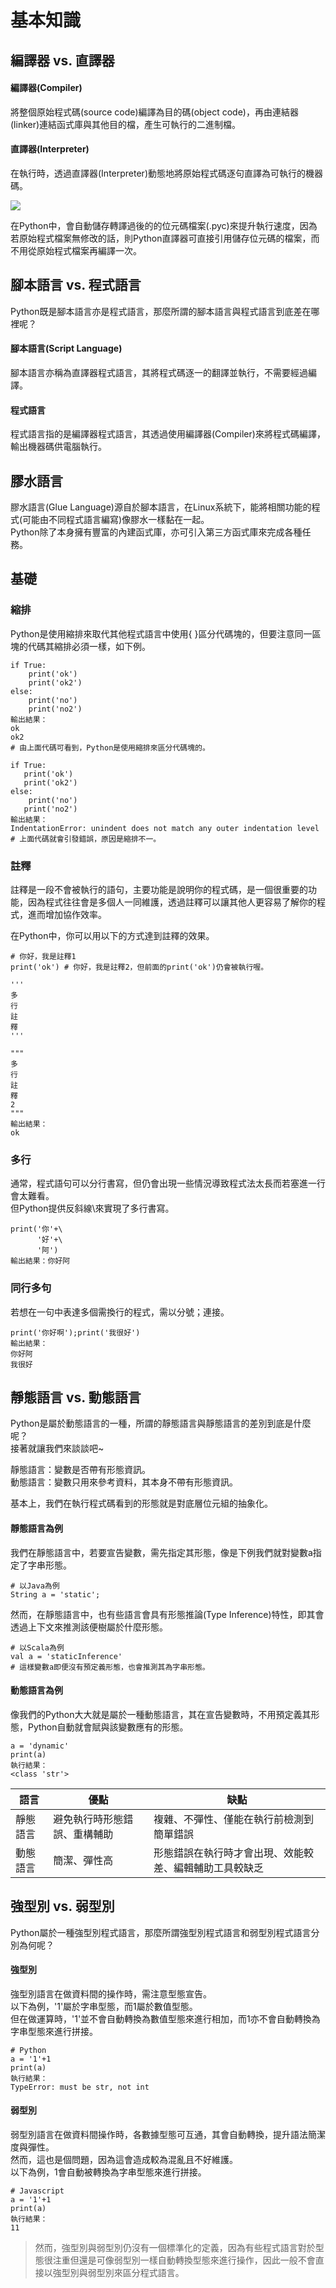# 基本知識

## 編譯器 vs. 直譯器

#### 編譯器\(Compiler\)

將整個原始程式碼\(source code\)編譯為目的碼\(object code\)，再由連結器\(linker\)連結函式庫與其他目的檔，產生可執行的二進制檔。

#### 直譯器\(Interpreter\)

在執行時，透過直譯器\(Interpreter\)動態地將原始程式碼逐句直譯為可執行的機器碼。

![](.gitbook/assets/bian-yi-zhi-yi.png)

在Python中，會自動儲存轉譯過後的的位元碼檔案\(.pyc\)來提升執行速度，因為若原始程式檔案無修改的話，則Python直譯器可直接引用儲存位元碼的檔案，而不用從原始程式檔案再編譯一次。

## 腳本語言 vs. 程式語言

Python既是腳本語言亦是程式語言，那麼所謂的腳本語言與程式語言到底差在哪裡呢？  


#### 腳本語言\(Script Language\)

腳本語言亦稱為直譯器程式語言，其將程式碼逐一的翻譯並執行，不需要經過編譯。

#### 程式語言

程式語言指的是編譯器程式語言，其透過使用編譯器\(Compiler\)來將程式碼編譯，輸出機器碼供電腦執行。

## 膠水語言

膠水語言\(Glue Language\)源自於腳本語言，在Linux系統下，能將相關功能的程式\(可能由不同程式語言編寫\)像膠水一樣黏在一起。  
Python除了本身擁有豐富的內建函式庫，亦可引入第三方函式庫來完成各種任務。

## 基礎

### 縮排

Python是使用縮排來取代其他程式語言中使用{ }區分代碼塊的，但要注意同一區塊的代碼其縮排必須一樣，如下例。

```text
if True:
    print('ok')
    print('ok2')
else:
    print('no')
    print('no2')
輸出結果：
ok
ok2
# 由上面代碼可看到，Python是使用縮排來區分代碼塊的。

if True:
   print('ok')
   print('ok2')
else:
    print('no')
   print('no2')
輸出結果：
IndentationError: unindent does not match any outer indentation level
# 上面代碼就會引發錯誤，原因是縮排不一。
```

### 註釋

註釋是一段不會被執行的語句，主要功能是說明你的程式碼，是一個很重要的功能，因為程式往往會是多個人一同維護，透過註釋可以讓其他人更容易了解你的程式，進而增加協作效率。  
  
在Python中，你可以用以下的方式達到註釋的效果。

```text
# 你好，我是註釋1
print('ok') # 你好，我是註釋2，但前面的print('ok')仍會被執行喔。

'''
多
行
註
釋
'''

"""
多
行
註
釋
2
"""
輸出結果：
ok
```

### 多行

通常，程式語句可以分行書寫，但仍會出現一些情況導致程式法太長而若塞進一行會太難看。  
但Python提供反斜線\來實現了多行書寫。

```text
print('你'+\
      '好'+\
      '阿')
輸出結果：你好阿
```

### 同行多句

若想在一句中表達多個需換行的程式，需以分號；連接。

```text
print('你好啊');print('我很好')
輸出結果：
你好阿
我很好
```

## 靜態語言 vs. 動態語言

Python是屬於動態語言的一種，所謂的靜態語言與靜態語言的差別到底是什麼呢？  
接著就讓我們來談談吧~

靜態語言：變數是否帶有形態資訊。  
動態語言：變數只用來參考資料，其本身不帶有形態資訊。  
  
基本上，我們在執行程式碼看到的形態就是對底層位元組的抽象化。

#### 靜態語言為例

我們在靜態語言中，若要宣告變數，需先指定其形態，像是下例我們就對變數a指定了字串形態。

```text
# 以Java為例
String a = 'static';
```

然而，在靜態語言中，也有些語言會具有形態推論\(Type Inference\)特性，即其會透過上下文來推測該便樹屬於什麼形態。

```text
# 以Scala為例
val a = 'staticInference'
# 這樣變數a即便沒有預定義形態，也會推測其為字串形態。
```

#### 動態語言為例

像我們的Python大大就是屬於一種動態語言，其在宣告變數時，不用預定義其形態，Python自動就會賦與該變數應有的形態。

```text
a = 'dynamic'
print(a)
執行結果：
<class 'str'>
```

| 語言 | 優點 | 缺點 |
| --- | --- | --- |
| 靜態語言 | 避免執行時形態錯誤、重構輔助 | 複雜、不彈性、僅能在執行前檢測到簡單錯誤 |
| 動態語言 | 簡潔、彈性高 | 形態錯誤在執行時才會出現、效能較差、編輯輔助工具較缺乏 |

## 強型別 vs. 弱型別

Python屬於一種強型別程式語言，那麼所謂強型別程式語言和弱型別程式語言分別為何呢？

#### 強型別

強型別語言在做資料間的操作時，需注意型態宣告。  
以下為例，'1'屬於字串型態，而1屬於數值型態。  
但在做運算時，'1'並不會自動轉換為數值型態來進行相加，而1亦不會自動轉換為字串型態來進行拼接。

```text
# Python
a = '1'+1
print(a)
執行結果：
TypeError: must be str, not int
```

#### 弱型別

弱型別語言在做資料間操作時，各數據型態可互通，其會自動轉換，提升語法簡潔度與彈性。  
然而，這也是個問題，因為這會造成較為混亂且不好維護。  
以下為例，1會自動被轉換為字串型態來進行拼接。

```text
# Javascript
a = '1'+1
print(a)
執行結果：
11
```

> 然而，強型別與弱型別仍沒有一個標準化的定義，因為有些程式語言對於型態很注重但還是可像弱型別一樣自動轉換型態來進行操作，因此一般不會直接以強型別與弱型別來區分程式語言。



